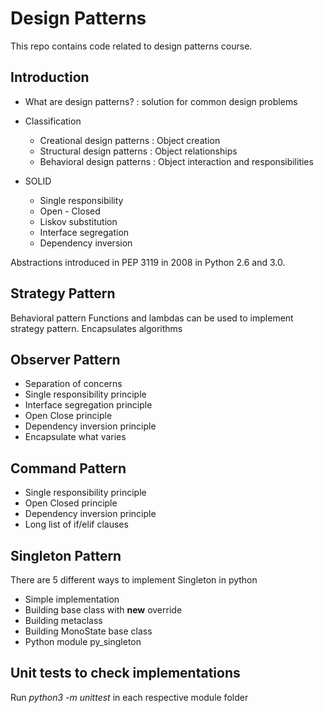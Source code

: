# Design Patterns

This repo contains code related to design patterns course.

## Introduction

- What are design patterns? : solution for common design problems

- Classification

    - Creational design patterns : Object creation
    - Structural design patterns : Object relationships
    - Behavioral design patterns : Object interaction and responsibilities

- SOLID

    - Single responsibility
    - Open - Closed
    - Liskov substitution
    - Interface segregation
    - Dependency inversion

Abstractions introduced in PEP 3119 in 2008 in Python 2.6 and 3.0.

## Strategy Pattern

Behavioral pattern
Functions and lambdas can be used to implement strategy pattern.
Encapsulates algorithms

## Observer Pattern

- Separation of concerns
- Single responsibility principle
- Interface segregation principle
- Open Close principle
- Dependency inversion principle
- Encapsulate what varies

## Command Pattern

- Single responsibility principle
- Open Closed principle
- Dependency inversion principle
- Long list of if/elif clauses

## Singleton Pattern

There are 5 different ways to implement Singleton in python

- Simple implementation
- Building base class with __new__ override
- Building metaclass
- Building MonoState base class
- Python module py_singleton

## Unit tests to check implementations

Run *python3 -m unittest* in each respective module folder
